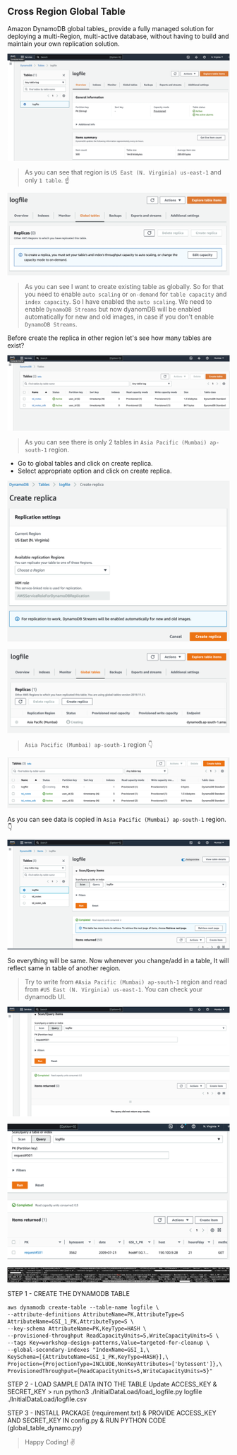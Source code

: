 ## Cross Region Global Table
Amazon DynamoDB global tables_ provide a fully managed solution for deploying a multi-Region, multi-active database, without having to build and maintain your own replication solution.

![table metadata](./assets/table_metadata.png)

> As you can see that region is `US East (N. Virginia)
us-east-1` and only `1 table`. :point_up:

![warning for replica](./assets/warning_capacity.png)

> As you can see I want to create existing table as globally. So for that you need to enable `auto scaling` or `on-demand` for `table capacity` and `index capacity`. So I have enabled the `auto scaling`. We need to enable `DynamoDB Streams` but now dyanomDB will be enabled automatically for new and old images, in case if you don't enable `DynamoDB Streams`.

Before create the replica in other region let's see how many tables are exist?

![other region](./assets/other_region.png)

> As you can see there is only 2 tables in `Asia Pacific (Mumbai) ap-south-1` region.

* Go to global tables and click on create replica.
* Select appropriate option and click on create replica.

![replica wizard](./assets/replica_wizard.png)

![replica creating](./assets/replicacopy.png)


> `Asia Pacific (Mumbai) ap-south-1` region :point_down:

![replica creating](./assets/regionreplicacopy.png)

As you can see data is copied in `Asia Pacific (Mumbai) ap-south-1` region. :point_down:

![replica mumbai](./assets/mumbairegion.png)

So everything will be same. Now whenever you change/add in a table, It will reflect same in table of another region.


> Try to write from `#Asia Pacific (Mumbai) ap-south-1` region and read from `#US East (N. Virginia) us-east-1`. You can check your dynamodb UI.

![no data](./assets/mumbai_no_data.png)

![data](./assets/datavirgina.png)

![response](./assets/response.png)

STEP 1 - CREATE THE DYNAMODB TABLE

```
aws dynamodb create-table --table-name logfile \
--attribute-definitions AttributeName=PK,AttributeType=S AttributeName=GSI_1_PK,AttributeType=S \
--key-schema AttributeName=PK,KeyType=HASH \
--provisioned-throughput ReadCapacityUnits=5,WriteCapacityUnits=5 \
--tags Key=workshop-design-patterns,Value=targeted-for-cleanup \
--global-secondary-indexes "IndexName=GSI_1,\
KeySchema=[{AttributeName=GSI_1_PK,KeyType=HASH}],\
Projection={ProjectionType=INCLUDE,NonKeyAttributes=['bytessent']},\
ProvisionedThroughput={ReadCapacityUnits=5,WriteCapacityUnits=5}"
```

STEP 2 - LOAD SAMPLE DATA INTO THE TABLE
Update ACCESS_KEY & SECRET_KEY > run python3 ./InitialDataLoad/load_logfile.py logfile ./InitialDataLoad/logfile.csv

STEP 3 - INSTALL PACKAGE (requirement.txt) & PROVIDE ACCESS_KEY AND SECRET_KEY IN config.py & RUN PYTHON CODE (global_table_dynamo.py)


> Happy Coding! :v: